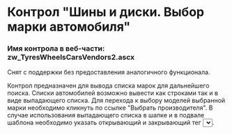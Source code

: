 ﻿---
description: 2.6.0.0
---
# Контрол "Шины и диски. Выбор марки автомобиля"
### Имя контрола в веб-части: zw_TyresWheelsCarsVendors2.ascx
Снят с поддержки без предоставления аналогичного функционала.

Контрол предназначен для вывода списка марок для дальнейшего поиска.
Списки автомобилей возможно вывести как строками так и в виде выпадающего списка.
Для перехода к выбору моделей  выбранной марки необходимо кликнуть по ссылке "Выбрать производителя".
В случае использования выпадающего списка в шапке и в подвале шаблона необходимо указать открывающий и закрывающий тег <select></select>.
